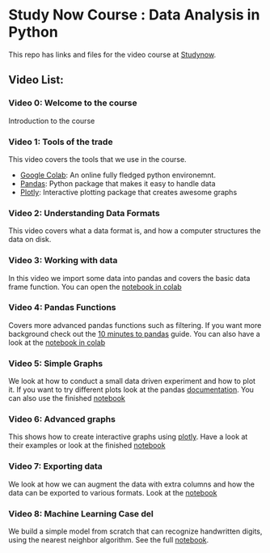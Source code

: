 # Study Now Course : Data Analysis in Python

This repo has links and files for the video course at [Studynow](https://ida.studynow.dk/users/sign_in).

## Video List:

### Video 0: Welcome to the course

Introduction to the course

### Video 1: Tools of the trade

This video covers the tools that we use in the course.

- [Google Colab][gc]: An online fully fledged python environemnt.
- [Pandas][pan]: Python package that makes it easy to handle data
- [Plotly][plt]: Interactive plotting package that creates awesome graphs

### Video 2: Understanding Data Formats

This video covers what a data format is, and how a computer structures the
data on disk.

### Video 3: Working with data

In this video we import some data into pandas and covers the basic data frame
function. You can open the [notebook in colab](https://colab.research.google.com/drive/1BM7ckrw_j3kFHJmUW8o8S9JVwAVhhMTY?usp=sharing)

### Video 4: Pandas Functions

Covers more advanced pandas functions such as filtering. If you want more
background check out the [10 minutes to pandas][min] guide.
You can also have a look at the [notebook in colab](https://colab.research.google.com/drive/1BM7ckrw_j3kFHJmUW8o8S9JVwAVhhMTY?usp=sharing)

### Video 5: Simple Graphs

We look at how to conduct a small data driven experiment and how to plot it.
If you want to try different plots look at the pandas [documentation][graf].
You can also use the finished [notebook](https://colab.research.google.com/drive/1rE0C2aOIKWlwH0d0KBbCJQOwztt18CZG?usp=sharing)

### Video 6: Advanced graphs

This shows how to create interactive graphs using [plotly][plt].
Have a look at their examples or look at the finished [notebook](https://colab.research.google.com/drive/1sHxPTctyI0W1I604YqSTdFFDIRcn6WOV?usp=sharing)

### Video 7: Exporting data

We look at how we can augment the data with extra columns and how the data
can be exported to various formats.
Look at the [notebook](https://colab.research.google.com/drive/1F5T8dTzUuHfqQJqP7O4G3t0_htR5p5fL?usp=sharing)

### Video 8: Machine Learning Case del

We build a simple model from scratch that can recognize handwritten digits,
using the nearest neighbor algorithm.
See the full [notebook](https://colab.research.google.com/drive/139aN8FMdwUlG1VY3Hn3fqQQUL4Rcv4fY?usp=sharing).

[pk]: https://ida.studynow.dk/courses/take/python-for-begyndere/lessons/16660330-1-velkommen-til-studynow
[ig]: https://s3.amazonaws.com/thinkific-import-development/345314/InstallationsguidetilPython-200925-122107.pdf
[gc]: https://colab.research.google.com
[bin]: https://gesis.mybinder.org/binder/v2/gh/Rotendahl/studynow/master
[pan]: https://pandas.pydata.org
[dataeks]: https://github.com/Rotendahl/studynow/blob/master/exampleCsv.csv
[fn]: https://github.com/Rotendahl/studynow/blob/master/Indlæs%20data.ipynb
[min]: https://pandas.pydata.org/docs/user_guide/10min.html
[graf]: https://pandas.pydata.org/pandas-docs/stable/user_guide/visualization.html
[plt]: https://plotly.com/python/
[nb]: https://github.com/Rotendahl/studynow/blob/master/Grafer.ipynb
[mn]: https://github.com/Rotendahl/studynow/blob/master/mnist.csv
[ml]: https://github.com/Rotendahl/studynow/blob/master/Machine%20Learning.ipynb

